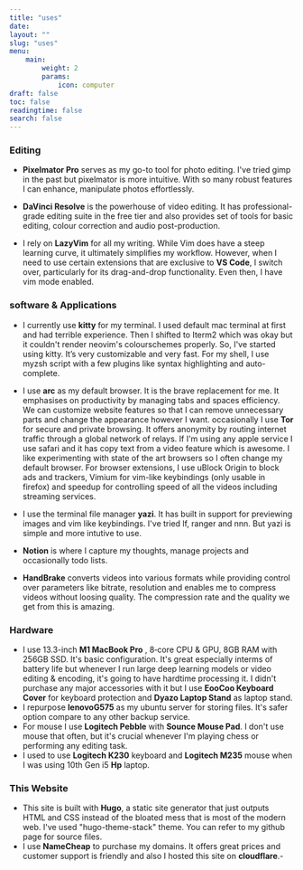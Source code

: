 ```yaml
---
title: "uses"
date: 
layout: ""
slug: "uses"
menu:
    main:
        weight: 2
        params: 
            icon: computer
draft: false
toc: false
readingtime: false
search: false
---
```



### Editing

* **Pixelmator Pro** serves as my go-to tool for photo editing. I've tried gimp in the past but pixelmator is more intuitive. With so many robust features I can enhance, manipulate photos effortlessly.

* **DaVinci Resolve** is the powerhouse of video editing. It has professional-grade editing suite in the free tier and also provides set of tools for basic editing, colour correction and audio post-production.

* I rely on **LazyVim** for all my writing. While Vim does have a steep learning curve, it ultimately simplifies my workflow. However, when I need to use certain extensions that are exclusive to **VS Code**, I switch over, particularly for its drag-and-drop functionality. Even then, I have vim mode enabled.

### software & Applications

* I currently use **kitty** for my terminal. I used default mac terminal at first and had terrible experience. Then I shifted to Iterm2 which was okay but it couldn't render neovim's colourschemes properly. So, I've started using kitty. It’s very customizable and very fast. For my shell, I use myzsh script with a few plugins like syntax highlighting and auto-complete.

* I use **arc** as my default browser. It is the brave replacement for me. It emphasises on productivity by managing tabs and spaces efficiency. We can customize website features so that I can remove unnecessary parts and change the appearance however I want. occasionally I use **Tor** for secure and private browsing. It offers anonymity by routing internet traffic through a global network of relays. If I'm using any apple service I use safari and it has copy text from a video feature which is awesome. I like experimenting with state of the art browsers so I often change my default browser.
For browser extensions, I use uBlock Origin to block ads and trackers, Vimium for vim-like keybindings (only usable in firefox) and speedup for controlling speed of all the videos including streaming services.

* I use the terminal file manager **yazi**. It has built in support for previewing images and vim like keybindings. I've tried lf, ranger and nnn. But yazi is simple and more intutive to use.

* **Notion** is where I capture my thoughts, manage projects and occasionally todo lists.

* **HandBrake** converts videos into various formats while providing control over parameters like bitrate, resolution and enables me to compress videos without loosing quality. The compression rate and the quality we get from this is amazing.

### Hardware

* I use 13.3-inch **M1 MacBook Pro** , 8‑core CPU & GPU, 8GB RAM with 256GB SSD. It's basic configuration. It's great especially interms of battery life but whenever I run large deep learning models or video editing & encoding, it's going to have hardtime processing it. I didn't purchase any major accessories with it but I use **EooCoo Keyboard Cover** for keyboard protection and **Dyazo Laptop Stand** as laptop stand.
* I repurpose **lenovoG575** as my ubuntu server for storing files. It's safer option compare to any other backup service. 
* For mouse I use **Logitech Pebble** with **Sounce Mouse Pad**. I don't use mouse that often, but it's crucial whenever I'm playing chess or performing any editing task.
* I used to use **Logitech K230** keyboard and **Logitech M235** mouse when I was using 10th Gen i5 **Hp** laptop.

### This Website
* This site is built with **Hugo**, a static site generator that just outputs HTML and CSS instead of the bloated mess that is most of the modern web.
I've used "hugo-theme-stack" theme. You can refer to my github page for source files.
* I use **NameCheap** to purchase my domains. It offers great prices and customer support is friendly and also I hosted this site on **cloudflare**.-